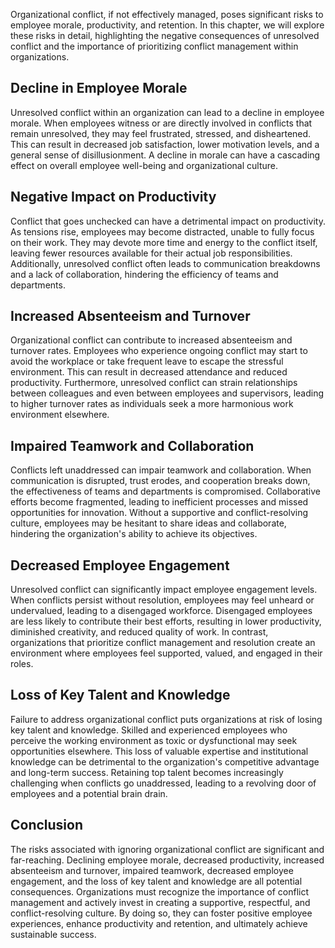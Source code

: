 
Organizational conflict, if not effectively managed, poses significant risks to employee morale, productivity, and retention. In this chapter, we will explore these risks in detail, highlighting the negative consequences of unresolved conflict and the importance of prioritizing conflict management within organizations.

## Decline in Employee Morale

Unresolved conflict within an organization can lead to a decline in employee morale. When employees witness or are directly involved in conflicts that remain unresolved, they may feel frustrated, stressed, and disheartened. This can result in decreased job satisfaction, lower motivation levels, and a general sense of disillusionment. A decline in morale can have a cascading effect on overall employee well-being and organizational culture.

## Negative Impact on Productivity

Conflict that goes unchecked can have a detrimental impact on productivity. As tensions rise, employees may become distracted, unable to fully focus on their work. They may devote more time and energy to the conflict itself, leaving fewer resources available for their actual job responsibilities. Additionally, unresolved conflict often leads to communication breakdowns and a lack of collaboration, hindering the efficiency of teams and departments.

## Increased Absenteeism and Turnover

Organizational conflict can contribute to increased absenteeism and turnover rates. Employees who experience ongoing conflict may start to avoid the workplace or take frequent leave to escape the stressful environment. This can result in decreased attendance and reduced productivity. Furthermore, unresolved conflict can strain relationships between colleagues and even between employees and supervisors, leading to higher turnover rates as individuals seek a more harmonious work environment elsewhere.

## Impaired Teamwork and Collaboration

Conflicts left unaddressed can impair teamwork and collaboration. When communication is disrupted, trust erodes, and cooperation breaks down, the effectiveness of teams and departments is compromised. Collaborative efforts become fragmented, leading to inefficient processes and missed opportunities for innovation. Without a supportive and conflict-resolving culture, employees may be hesitant to share ideas and collaborate, hindering the organization's ability to achieve its objectives.

## Decreased Employee Engagement

Unresolved conflict can significantly impact employee engagement levels. When conflicts persist without resolution, employees may feel unheard or undervalued, leading to a disengaged workforce. Disengaged employees are less likely to contribute their best efforts, resulting in lower productivity, diminished creativity, and reduced quality of work. In contrast, organizations that prioritize conflict management and resolution create an environment where employees feel supported, valued, and engaged in their roles.

## Loss of Key Talent and Knowledge

Failure to address organizational conflict puts organizations at risk of losing key talent and knowledge. Skilled and experienced employees who perceive the working environment as toxic or dysfunctional may seek opportunities elsewhere. This loss of valuable expertise and institutional knowledge can be detrimental to the organization's competitive advantage and long-term success. Retaining top talent becomes increasingly challenging when conflicts go unaddressed, leading to a revolving door of employees and a potential brain drain.

## Conclusion

The risks associated with ignoring organizational conflict are significant and far-reaching. Declining employee morale, decreased productivity, increased absenteeism and turnover, impaired teamwork, decreased employee engagement, and the loss of key talent and knowledge are all potential consequences. Organizations must recognize the importance of conflict management and actively invest in creating a supportive, respectful, and conflict-resolving culture. By doing so, they can foster positive employee experiences, enhance productivity and retention, and ultimately achieve sustainable success.
